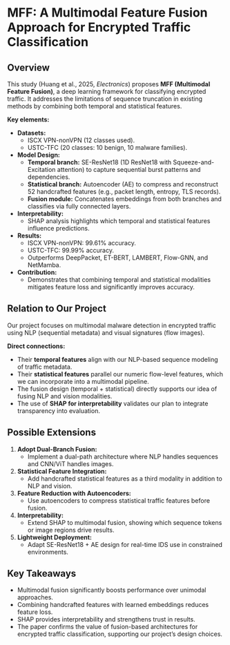 # MFF: A Multimodal Feature Fusion Approach for Encrypted Traffic Classification

## Overview
This study (Huang et al., 2025, *Electronics*) proposes **MFF (Multimodal Feature Fusion)**, a deep learning framework for classifying encrypted traffic. It addresses the limitations of sequence truncation in existing methods by combining both temporal and statistical features.

**Key elements:**
- **Datasets:**
  - ISCX VPN-nonVPN (12 classes used).
  - USTC-TFC (20 classes: 10 benign, 10 malware families).
- **Model Design:**
  - **Temporal branch:** SE-ResNet18 (1D ResNet18 with Squeeze-and-Excitation attention) to capture sequential burst patterns and dependencies.
  - **Statistical branch:** Autoencoder (AE) to compress and reconstruct 52 handcrafted features (e.g., packet length, entropy, TLS records).
  - **Fusion module:** Concatenates embeddings from both branches and classifies via fully connected layers.
- **Interpretability:**
  - SHAP analysis highlights which temporal and statistical features influence predictions.
- **Results:**
  - ISCX VPN-nonVPN: 99.61% accuracy.
  - USTC-TFC: 99.99% accuracy.
  - Outperforms DeepPacket, ET-BERT, LAMBERT, Flow-GNN, and NetMamba.
- **Contribution:**
  - Demonstrates that combining temporal and statistical modalities mitigates feature loss and significantly improves accuracy.

## Relation to Our Project
Our project focuses on multimodal malware detection in encrypted traffic using NLP (sequential metadata) and visual signatures (flow images).  

**Direct connections:**
- Their **temporal features** align with our NLP-based sequence modeling of traffic metadata.
- Their **statistical features** parallel our numeric flow-level features, which we can incorporate into a multimodal pipeline.
- The fusion design (temporal + statistical) directly supports our idea of fusing NLP and vision modalities.
- The use of **SHAP for interpretability** validates our plan to integrate transparency into evaluation.

## Possible Extensions
1. **Adopt Dual-Branch Fusion:**  
   - Implement a dual-path architecture where NLP handles sequences and CNN/ViT handles images.  
2. **Statistical Feature Integration:**  
   - Add handcrafted statistical features as a third modality in addition to NLP and vision.  
3. **Feature Reduction with Autoencoders:**  
   - Use autoencoders to compress statistical traffic features before fusion.  
4. **Interpretability:**  
   - Extend SHAP to multimodal fusion, showing which sequence tokens or image regions drive results.  
5. **Lightweight Deployment:**  
   - Adapt SE-ResNet18 + AE design for real-time IDS use in constrained environments.

## Key Takeaways
- Multimodal fusion significantly boosts performance over unimodal approaches.  
- Combining handcrafted features with learned embeddings reduces feature loss.  
- SHAP provides interpretability and strengthens trust in results.  
- The paper confirms the value of fusion-based architectures for encrypted traffic classification, supporting our project’s design choices.
